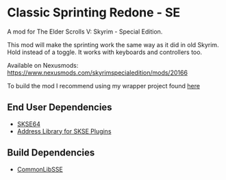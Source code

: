 # Classic Sprinting Redone - SE
A mod for The Elder Scrolls V: Skyrim - Special Edition.

This mod will make the sprinting work the same way as it did in old Skyrim. Hold instead of a toggle. It works with keyboards and controllers too.

Available on Nexusmods: https://www.nexusmods.com/skyrimspecialedition/mods/20166

To build the mod I recommend using my wrapper project found [here](https://github.com/Vermunds/SkyrimSE-Mods)

## End User Dependencies
* [SKSE64](https://skse.silverlock.org/)
* [Address Library for SKSE Plugins](https://www.nexusmods.com/skyrimspecialedition/mods/32444)

## Build Dependencies
* [CommonLibSSE](https://github.com/Ryan-rsm-McKenzie/CommonLibSSE)